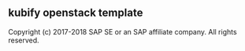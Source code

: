 ## kubify openstack template
Copyright (c) 2017-2018 SAP SE or an SAP affiliate company. All rights reserved.     

